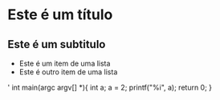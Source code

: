 # Este é um título
## Este é um subtitulo

+ Este é um item de uma lista
+ Este é outro item de uma lista

'
int main(argc argv[] *){
int a;
a = 2;
printf("%i", a);
return 0;
}